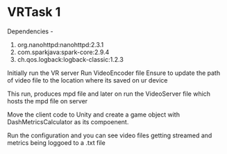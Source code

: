 # VRTask 1

Dependencies -

1. org.nanohttpd:nanohttpd:2.3.1
2. com.sparkjava:spark-core:2.9.4
3. ch.qos.logback:logback-classic:1.2.3

Initially run the VR server
Run VideoEncoder file 
  Ensure to update the path of video file to the location where its saved on ur device
  
This run, produces mpd file and later on run the VideoServer file which hosts the mpd file on server

Move the client code to Unity and create a game object with DashMetricsCalculator as its compoenent.

Run the configuration and you can see video files getting streamed and metrics being loggoed to a .txt file

